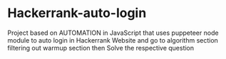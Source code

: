 # Hackerrank-auto-login
Project based on AUTOMATION in JavaScript that uses puppeteer node module to auto login in Hackerrank Website and go to algorithm section filtering out warmup 
section then Solve the respective question
